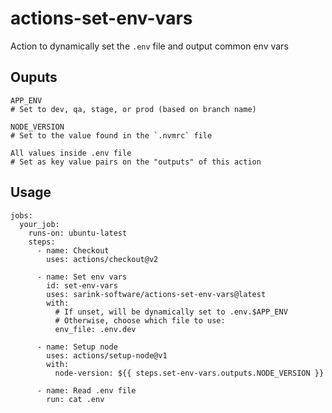 # actions-set-env-vars

Action to dynamically set the `.env` file and output common env vars

## Ouputs

```
APP_ENV
# Set to dev, qa, stage, or prod (based on branch name)
```

```
NODE_VERSION
# Set to the value found in the `.nvmrc` file
```

```
All values inside .env file
# Set as key value pairs on the "outputs" of this action
```

## Usage

```
jobs:
  your_job:
    runs-on: ubuntu-latest
    steps:
      - name: Checkout
        uses: actions/checkout@v2

      - name: Set env vars
        id: set-env-vars
        uses: sarink-software/actions-set-env-vars@latest
        with:
          # If unset, will be dynamically set to .env.$APP_ENV
          # Otherwise, choose which file to use:
          env_file: .env.dev

      - name: Setup node
        uses: actions/setup-node@v1
        with:
          node-version: ${{ steps.set-env-vars.outputs.NODE_VERSION }}

      - name: Read .env file
        run: cat .env
```
